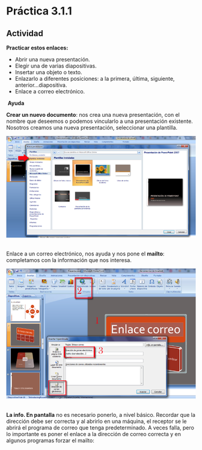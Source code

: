 # Práctica 3.1.1

## Actividad

**Practicar estos enlaces:**

*   Abrir una nueva presentación. 
*   Elegir una de varias diapositivas.
*   Insertar una objeto o texto.
*   Enlazarlo a diferentes posiciones: a la primera, última, siguiente, anterior…diapositiva.
*   Enlace a correo electrónico.

 **Ayuda**

**Crear un nuevo documento**: nos crea una nueva presentación, con el nombre que deseemos o podemos vincularlo a una presentación existente. Nosotros creamos una nueva presentación, seleccionar una plantilla.


![Enlace a un documento nuevo Powerpoint](img/plantilla.png "Ir a documento en Powepoint") 






Enlace a un correo electrónico, nos ayuda y nos pone el **mailto**: completamos con la información que nos interesa.


![Enlace a Correo PowerPoint](img/enalce-correo-electronico.png "Powerpoint enlace a mail") 






**La info. En pantalla** no es necesario ponerlo, a nivel básico. Recordar que la dirección debe ser correcta y al abrirlo en una máquina, el receptor se le abrirá el programa de correo que tenga predeterminado. A veces falla, pero lo importante es poner el enlace a la dirección de correo correcta y en algunos programas forzar el mailto:

